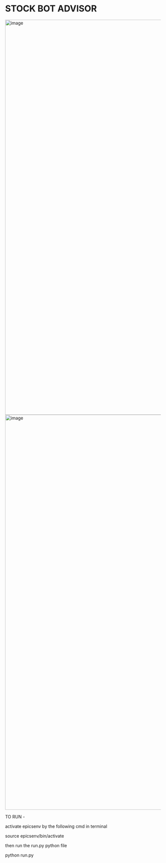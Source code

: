 # STOCK BOT ADVISOR

<img width="1275" alt="image" src="https://github.com/shivam-gupta12/StockBot-Advisor/assets/109721120/06dea95e-9e8f-4699-83d7-a30904ec4f68">

<img width="1275" alt="image" src="https://github.com/shivam-gupta12/StockBot-Advisor/assets/109721120/00b7c4c5-8c36-4be0-bc49-173ec0f60801">

TO RUN - 

activate epicsenv by the following cmd in terminal

source epicsenv/bin/activate

then run the run.py python file 

python run.py
